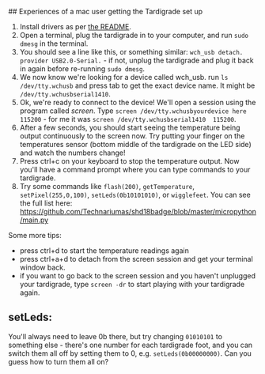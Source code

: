 ## Experiences of a mac user getting the Tardigrade set up

1. Install drivers as per [the README](README.md). 
2. Open a terminal, plug the tardigrade in to your computer, and run `sudo dmesg` in the terminal. 
3. You should see a line like this, or something similar: `wch_usb detach. provider USB2.0-Serial.` - if not, unplug the tardigrade and plug it back in again before re-running `sudo dmesg`.
4. We now know we're looking for a device called wch_usb. run `ls /dev/tty.wchusb` and press tab to get the exact device name. It might be `/dev/tty.wchusbserial1410`.
5. Ok, we're ready to connect to the device! We'll open a session using the program called *screen*. Type `screen /dev/tty.wchusbyourdevice here  115200` - for me it was `screen /dev/tty.wchusbserial1410  115200`. 
6. After a few seconds, you should start seeing the temperature being output continuously to the screen now. Try putting your finger on the temperatures sensor (bottom middle of the tardigrade on the LED side) and watch the numbers change!
7. Press ctrl+c on your keyboard to stop the temperature output. Now you'll have a command prompt where you can type commands to your tardigrade. 
8. Try some commands like `flash(200)`, `getTemperature`, `setPixel(255,0,100)`, `setLeds(0b10101010)`, or `wigglefeet`. You can see the full list here: https://github.com/Technariumas/shd18badge/blob/master/micropython/main.py 

Some more tips:

- press ctrl+d to start the temperature readings again
- press ctrl+a+d to detach from the screen session and get your terminal window back.
- if you want to go back to the screen session and you haven't unplugged your tardigrade, type `screen -dr` to start playing with your tardigrade again. 

## setLeds:

You'll always need to leave 0b there, but try changing `01010101` to something else - there's one number for each tardigrade foot, and you can switch them all off by setting them to 0, e.g. `setLeds(0b00000000)`. Can you guess how to turn them all on? 
